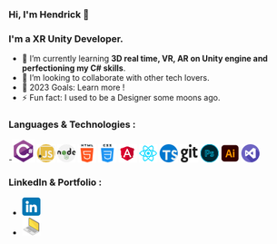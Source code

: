 ### Hi, I'm Hendrick 👋

### I'm a XR Unity Developer.

- 🌱 I’m currently learning **3D real time, VR, AR on Unity engine and perfectioning my C# skills**.
- 👯 I’m looking to collaborate with other tech lovers.
- 🥅 2023 Goals: Learn more !
- ⚡ Fun fact: I used to be a Designer some moons ago.

### Languages & Technologies :
-<img src="https://raw.githubusercontent.com/devicons/devicon/master/icons/csharp/csharp-original.svg" alt="C#" width="40" height="40"/>
![javascript](./icons/javascript.png)
![nodejs](./icons/nodejs.png)
![html](./icons/html.png)
![css](./icons/css.png)
![angular](./icons/angular.png)
![react](./icons/react.png)
![typescript](./icons/typescript.png)
![git](./icons/git.png)
![photoshop](./icons/adobe-photoshop.png)
![illustrator](./icons/illustrator.png)
![visual studio code](./icons/visual-studio.png)

### LinkedIn & Portfolio :

- [![LinkedIn](./icons/linkedin.png)](https://www.linkedin.com/in/hendricklincertin/)
- [![Portfolio](./icons/portfolio.png)](https://hendrickl.squarespace.com/)
